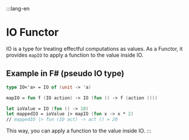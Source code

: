 :::lang-en

# IO Functor

IO is a type for treating effectful computations as values. As a Functor, it provides `mapIO` to apply a function to the value inside IO.

## Example in F# (pseudo IO type)

```fsharp
type IO<'a> = IO of (unit -> 'a)

mapIO = fun f (IO action) -> IO (fun () -> f (action ()))

let ioValue = IO (fun () -> 10)
let mappedIO = ioValue |> mapIO (fun x -> x * 2)
// mappedIO |> fun (IO act) -> act () = 20
```

This way, you can apply a function to the value inside IO.
:::